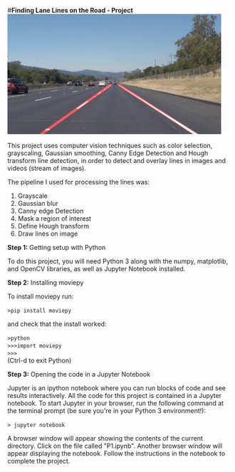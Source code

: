 #**Finding Lane Lines on the Road - Project**
<img src="laneLines_thirdPass.jpg" width="480" alt="Combined Image" />

This project uses computer vision techniques such as color selection, grayscaling, Gaussian smoothing, Canny Edge Detection and Hough transform line detection, in order to detect and overlay lines in images and videos (stream of images).

The pipeline I used for processing the lines was:

1. Grayscale
2. Gaussian blur
3. Canny edge Detection
4. Mask a region of interest
5. Define Hough transform
6. Draw lines on image

**Step 1:** Getting setup with Python

To do this project, you will need Python 3 along with the numpy, matplotlib, and OpenCV libraries, as well as Jupyter Notebook installed.

**Step 2:** Installing moviepy  

To install moviepy run:

`>pip install moviepy`  

and check that the install worked:

`>python`  
`>>>import moviepy`  
`>>>`  
(Ctrl-d to exit Python)

**Step 3:** Opening the code in a Jupyter Notebook

Jupyter is an ipython notebook where you can run blocks of code and see results interactively.  All the code for this project is contained in a Jupyter notebook. To start Jupyter in your browser, run the following command at the terminal prompt (be sure you're in your Python 3 environment!):

`> jupyter notebook`

A browser window will appear showing the contents of the current directory.  Click on the file called "P1.ipynb".  Another browser window will appear displaying the notebook.  Follow the instructions in the notebook to complete the project.  
